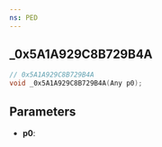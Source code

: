 ```yaml
---
ns: PED
---
```

## _0x5A1A929C8B729B4A

```c
// 0x5A1A929C8B729B4A
void _0x5A1A929C8B729B4A(Any p0);
```

## Parameters
* **p0**:

